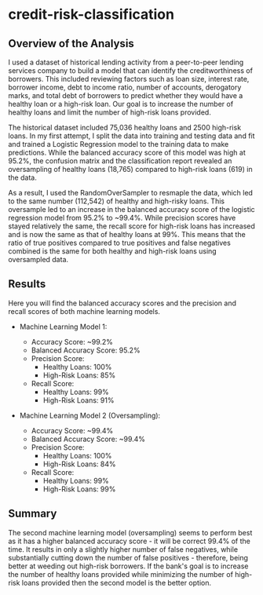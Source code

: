 # credit-risk-classification

## Overview of the Analysis

I used a dataset of historical lending activity from a peer-to-peer lending services company to build a model that can identify the creditworthiness of borrowers. This included reviewing factors such as loan size, interest rate, borrower income, debt to income ratio, number of accounts, derogatory marks, and total debt of borrowers to predict whether they would have a healthy loan or a high-risk loan. Our goal is to increase the number of healthy loans and limit the number of high-risk loans provided. 

The historical dataset included 75,036 healthy loans and 2500 high-risk loans. In my first attempt, I split the data into training and testing data and fit and trained a Logistic Regression model to the training data to make predictions. While the balanced accuracy score of this model was high at 95.2%, the confusion matrix and the classification report revealed an oversampling of healthy loans (18,765) compared to high-risk loans (619) in the data. 

As a result, I used the RandomOverSampler to resmaple the data, which led to the same number (112,542) of healthy and high-risky loans. This oversample led to an increase in the balanced accuracy score of the logistic regression model from 95.2% to ~99.4%. While precision scores have stayed relatively the same, the recall score for high-risk loans has increased and is now the same as that of healthy loans at 99%. This means that the ratio of true positives compared to true positives and false negatives combined is the same for both healthy and high-risk loans using oversampled data.

## Results

Here you will find the balanced accuracy scores and the precision and recall scores of both machine learning models.

* Machine Learning Model 1:
  - Accuracy Score: ~99.2% 
  - Balanced Accuracy Score: 95.2% 
  - Precision Score:
    - Healthy Loans: 100%
    - High-Risk Loans: 85%
  - Recall Score: 
    - Healthy Loans: 99%
    - High-Risk Loans: 91%
  

* Machine Learning Model 2 (Oversampling):
  - Accuracy Score: ~99.4%
  - Balanced Accuracy Score: ~99.4%
  - Precision Score:
    - Healthy Loans: 100%
    - High-Risk Loans: 84%
  - Recall Score:
    - Healthy Loans: 99%
    - High-Risk Loans: 99%
  
## Summary

The second machine learning model (oversampling) seems to perform best as it has a higher balanced accuracy score - it will be correct 99.4% of the time. It results in only a slightly higher number of false negatives, while substantially cutting down the number of false positives - therefore, being better at weeding out high-risk borrowers. If the bank's goal is to increase the number of healthy loans provided while minimizing the number of high-risk loans provided then the second model is the better option.
